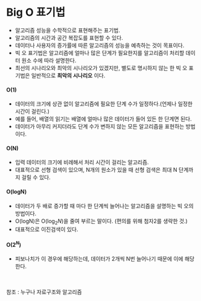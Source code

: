# Big O 표기법
- 알고리즘 성능을 수학적으로 표현해주는 표기법.
- 알고리즘의 시간과 공간 복잡도를 표현할 수 있다.
- 데이터나 사용자의 증가률에 따른 알고리즘의 성능을 예측하는 것이 목표이다.
- 빅 오 표기법은 알고리즘에 얼마나 많은 단계가 필요한지를 알고리즘이 처리할 데이터 원소 수에 따라 설명한다.
- 최선의 시나리오와 최악의 시나리오가 있겠지만, 별도로 명시하지 않는 한 빅 오 표기법은 일반적으로 **최악의 시나리오** 이다.


#### O(1)
- 데이터의 크기에 상관 없이 알고리즘에 필요한 단계 수가 일정하다.(언제나 일정한 시간이 걸린다.)
- 예를 들어, 배열의 읽기는 배열에 얼마나 많은 데이터가 들어 있든 한 단계면 된다.
- 데이터가 아무리 커지더라도 단계 수가 변하지 않는 모든 알고리즘을 표현하는 방법이다.

#### O(N)
- 입력 데이터의 크기에 비례해서 처리 시간이 걸리는 알고리즘.
- 대표적으로 선형 검색이 있으며, N개의 원소가 있을 때 선형 검색은 최대 N 단계까지 걸릴 수 있다.

#### O(logN)
- 데이터가 두 배로 증가할 때 마다 한 단계씩 늘어나는 알고리즘을 설명하는 빅 오의 방법이다.
- O(logN)은 O($\log_2N$)을 줄여 부르는 말이다. (편의를 위해 첨자2를 생략한 것.)
- 대표적으로 이진검색이 있다.

#### O($2^N$)
- 피보나치가 이 경우에 해당하는데, 데이터가 2개씩 N번 늘어나기 때문에 이에 해당한다.




<br><br>
참조 : 누구나 자료구조와 알고리즘